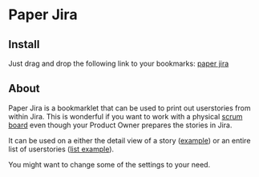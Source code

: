 Paper Jira
==========

Install
-------
Just drag and drop the following link to your bookmarks: [paper jira](javascript:void((function%20($)%20{var%20process_html,%20links;process_html%20=%20function%20(data)%20{var%20desc,%20title,%20value,%20est,%20reporter,%20id;data%20=%20$(data);desc%20=%20data.find(%27#description-full%27).html();title%20=%20data.find(%27#issue_header_summary%27).text();value%20=%20data.find(%27strong[title=%22Business%20Value%22]%27).next().text();est%20=%20data.find(%27strong[title=%22Story%20Points%22]%27).next().text();reporter%20=%20data.find(%27#reporter-val%20a%27).text();id%20=%20data.find(%27#key-val%27).text();jQuery(%27body%27).append(%27<div%20class=%22ppp%22%20style=%22page-break-after:always%22/>%27).find(%27div.ppp:last%27).prepend(%27<div%20style=%22clear:both;%22>%27).prepend(%27<div%20style=%22width:%20100%;%20font-size:10px%22>%27+desc+%27</div>%27).prepend(%27<div/>%27).children(%27:first%27).css(%27color%27,%20%27#fff%27).css(%27background-color%27,%20%27#666%27).css(%27-moz-border-radius%27,%20%2710px%27).css(%27-webkit-border-radius%27,%20%2710px%27).css(%27padding%27,%2710px%27).prepend(%27<div>%27).children(%27:first%27).text(%27Business%20Value:%20%27%20+%20(value%20?%20value%20:%20%27%27)).parent().prepend(%27<div/>%27).children(%27:first%27).css(%27float%27,%20%27right%27).css(%27width%27,%20%2750%%27).text(%27Story%20Points:%20%27%20+%20(est%20?%20est%20:%20%27%27)).parent().parent().prepend(%27<h1/>%27).children(%27:first%27).css(%27margin%27,%20%270px%27).text(title).parent().prepend(%27<div%20style=%22float:%20right;%20clear:right;%22/>%27).children(%27:first%27).prepend(%27<small>%27+reporter+%27</small>%27).parent().prepend(%27<div%20style=%22float:%20right;%22/>%27).children(%27:first%27).append(%27<small>%27+id+%27</small>%27).parent().prepend(%27<div%20style=%22float:%20right;%22/>%27).find(%27pre%27).css(%27font-size%27,%20%2710px%27);};jQuery(%27.ppp%27).remove();$(%27body%27).css(%27color%27,%20%27#333%27).css(%27font%27,%20%2716px/1.4%20arial,FreeSans,Helvetica,sans-serif%27).children().css(%27display%27,%20%27none%27);links%20=%20jQuery(%22#issuetable%20td.nav.issuekey%20a[href^=%27/browse/%27]%22);if%20(0%20!==%20links.size())%20{links.each(function%20()%20{var%20url;url%20=%20$(this).attr(%27href%27);$.get(url,%20process_html,%20%27html%27);});}%20else%20{process_html(%27body%27);}}(jQuery))))

About
-----
Paper Jira is a bookmarklet that can be used to print out userstories from within Jira. This is wonderful if you want to work with a physical [scrum board][1] even though your Product Owner prepares the stories in Jira.

It can be used on a either the detail view of a story ([example][2]) or an entire list of userstories ([list example][3]).

You might want to change some of the settings to your need.

[1]: http://blog.liip.ch/archive/2010/01/28/physical-scrum-board.html
[2]: https://jira.liip.ch/browse/SYM-10
[3]: http://liip.to/list